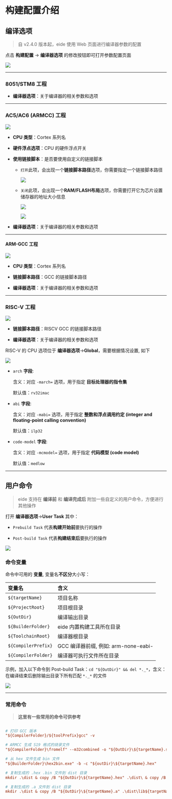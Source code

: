 # 构建配置介绍

## 编译选项

> 自 v2.4.0 版本起，eide 使用 Web 页面进行编译器参数的配置

点击 **构建配置** -> **编译器选项** 的修改按钮即可打开参数配置页面

![](./../img/prj_builder_options.png)

***

### 8051/STM8 工程

- **编译器选项**：关于编译器的相关参数和选项

***

### AC5/AC6 (ARMCC) 工程

![](../img/build_conf.png)

- **CPU 类型**：Cortex 系列名
  
- **硬件浮点选项**：CPU 的硬件浮点开关
  
- **使用链接脚本**：是否要使用自定义的链接脚本
  
  - `打开`此项，会出现一个**链接脚本路径**选项，你需要指定一个链接脚本路径
  
    ![](../img/build_use_custom_lds.png)

  - `关闭`此项，会出现一个**RAM/FLASH布局**选项，你需要打开它为芯片设置储存器的地址大小信息
  
    ![](../img/build_nouse_custom_lds.png)

    ![](../img/armcc_ram_rom_layout.png)

- **编译器选项**：关于编译器的相关参数和选项

***

#### ARM-GCC 工程

![](../img/build_conf_gcc.png)

- **CPU 类型**：Cortex 系列名

- **链接脚本路径**：GCC 的链接脚本路径

- **编译器选项**：关于编译器的相关参数和选项

***

### RISC-V 工程

![](../img/build_conf_riscv.png)

- **链接脚本路径**：RISCV GCC 的链接脚本路径

- **编译器选项**：关于编译器的相关参数和选项

RISC-V 的 CPU 选项位于 **编译器选项**->**Global**，需要根据情况设置, 如下

![](../img/riscv_builder_options.png)

- `arch` **字段**: 
  
  含义：对应 `-march=` 选项，用于指定 **目标处理器的指令集**

  默认值：`rv32imac`

- `abi` **字段**:
  
  含义：对应 `-mabi=` 选项，用于指定 **整数和浮点调用约定 (integer and floating-point calling convention)**

  默认值：`ilp32`

- `code-model` **字段**:
  
  含义：对应 `-mcmodel=` 选项，用于指定 **代码模型 (code model)**

  默认值：`medlow`

***

## 用户命令

> eide 支持在 **编译前** 和 **编译完成后** 附加一些自定义的用户命令，方便进行其他操作

打开 **编译器选项**->**User Task** 其中：

  - `Prebuild Task` 代表**构建开始前**要执行的操作

  - `Post-build Task` 代表**构建结束后**要执行的操作

![](./../img/builder_user_task.png)

### 命令变量

命令中可用的 **变量**, 变量名**不区分**大小写：

|变量名|含义|
|:----|:----|
|`${targetName}`|项目名称| 
|`${ProjectRoot}`|项目根目录|
|`${OutDir}`|编译输出目录|
|`${BuilderFolder}`|eide 内置构建工具所在目录|
|`${ToolchainRoot}`|编译器根目录|
|`${CompilerPrefix}`|GCC 编译器前缀, 例如: arm-none-eabi-|
|`${CompilerFolder}`|编译器可执行文件所在目录|


示例，加入以下命令到 Post-build Task：`cd "${OutDir}" && del *._*`，含义：在编译结束后删除输出目录下所有匹配 `*._*` 的文件

![](./../img/add_builder_task.png)

***

### 常用命令

> **这里有一些常用的命令可供参考**

```ini

# 打印 GCC 版本
"${CompilerFolder}/${toolPrefix}gcc" -v

# ARMCC 生成 S19 格式的烧录文件
"${CompilerFolder}\fromelf" --m32combined -o "${OutDir}\${targetName}.s19" "${OutDir}\${targetName}.axf"

# 从 hex 文件生成 bin 文件
"${BuilderFolder}\hex2bin.exe" -b -c "${outDir}\${targetName}.hex"

# 复制生成的 .hex .bin 文件到 dist 目录
mkdir .\dist & copy /B "${OutDir}\${targetName}.hex" .\dist\ & copy /B "${OutDir}\${targetName}.bin" .\dist\

# 复制生成的 .a 文件到 dist 目录
mkdir .\dist & copy /B "${OutDir}\${targetName}.a" .\dist\lib${targetName}.a

```
